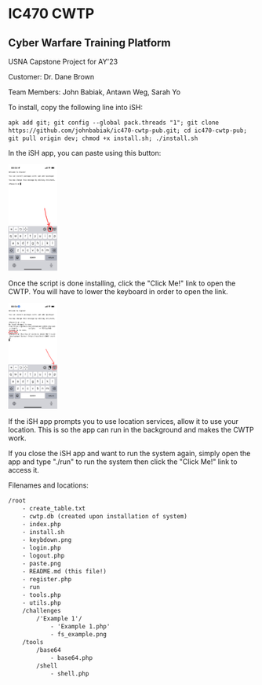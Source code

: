 # IC470 CWTP

## Cyber Warfare Training Platform

USNA Capstone Project for AY'23

Customer: Dr. Dane Brown

Team Members: John Babiak, Antawn Weg, Sarah Yo

To install, copy the following line into iSH:
```
apk add git; git config --global pack.threads "1"; git clone https://github.com/johnbabiak/ic470-cwtp-pub.git; cd ic470-cwtp-pub; git pull origin dev; chmod +x install.sh; ./install.sh
```

In the iSH app, you can paste using this button:

<img src="paste.png" width="100">

Once the script is done installing, click the "Click Me!" link to open the CWTP. You will have to lower the keyboard in order to open the link.

<img src="keybdown.png" width="100">

If the iSH app prompts you to use location services, allow it to use your location. This is so the app can run in the background and makes the CWTP work.

If you close the iSH app and want to run the system again, simply open the app and type "./run" to run the system then click the "Click Me!" link to access it.


Filenames and locations:

```
/root
	- create_table.txt
	- cwtp.db (created upon installation of system)
	- index.php
	- install.sh
	- keybdown.png
	- login.php
	- logout.php
	- paste.png
	- README.md (this file!)
	- register.php
	- run
	- tools.php
	- utils.php
	/challenges
		/'Example 1'/
			- 'Example 1.php'
			- fs_example.png
	/tools
		/base64
			- base64.php
		/shell
			- shell.php
```
